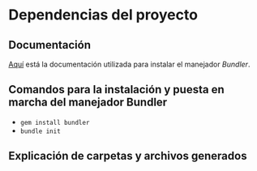 # Dependencias del proyecto


## Documentación

[Aquí](https://help.dreamhost.com/hc/es/articles/115001070131-Usar-Bundler-para-instalar-Ruby-gems) está la documentación utilizada para instalar el manejador *Bundler*.


## Comandos para la instalación y puesta en marcha del manejador Bundler

+ `gem install bundler`
+ `bundle init`


## Explicación de carpetas y archivos generados
